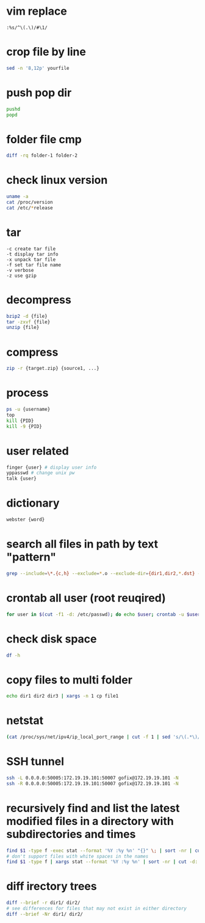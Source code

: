 # vim replace
```
:%s/^\(.\)/#\1/
```

# crop file by line
```bash
sed -n '8,12p' yourfile
```

# push pop dir
```bash
pushd
popd
```

# folder file cmp
```bash
diff -rq folder-1 folder-2
```

# check linux version
```bash
uname -a
cat /proc/version
cat /etc/*release
```

# tar
```
-c create tar file
-t display tar info
-x unpack tar file
-f set tar file name
-v verbose
-z use gzip
```

# decompress
```bash
bzip2 -d {file}
tar -zxvf {file}
unzip {file}
```

# compress
```bash
zip -r {target.zip} {source1, ...}
```

# process
```bash
ps -u {username}
top
kill {PID}
kill -9 {PID}
```

# user related
```bash
finger {user} # display user info
yppasswd # change unix pw
talk {user}
```

# dictionary
```bash
webster {word}
```

# search all files in path by text "pattern"
```bash
grep --include=\*.{c,h} --exclude=*.o --exclude-dir={dir1,dir2,*.dst} -rnw '/path/to/somewhere/' -e "pattern"
```

# crontab all user (root reuqired)
```bash
for user in $(cut -f1 -d: /etc/passwd); do echo $user; crontab -u $user -l; done
```

# check disk space
```bash
df -h
```

# copy files to multi folder
```bash
echo dir1 dir2 dir3 | xargs -n 1 cp file1
```

# netstat
```bash
(cat /proc/sys/net/ipv4/ip_local_port_range | cut -f 1 | sed 's/\(.*\)/\1     ***** BEGIN dynamic port *****/'; cat /proc/sys/net/ipv4/ip_local_port_range | cut -f 2 | sed 's/\(.*\)/\1     ***** END dynamic port *****/'; netstat -nap | grep "LISTEN " | sed 's/.*:\(\w.*\) .*:.*LISTEN\W*\(.*\)/\1     Listen by process \2/') | sort -n
```

# SSH tunnel
```bash
ssh -L 0.0.0.0:50005:172.19.19.101:50007 gofix@172.19.19.101 -N
ssh -R 0.0.0.0:50005:172.19.19.101:50007 gofix@172.19.19.101 -N
```

# recursively find and list the latest modified files in a directory with subdirectories and times
```bash
find $1 -type f -exec stat --format '%Y :%y %n' "{}" \; | sort -nr | cut -d: -f2- | head
# don't support files with white spaces in the names
find $1 -type f | xargs stat --format '%Y :%y %n' | sort -nr | cut -d: -f2- | head
```

# diff irectory trees
```bash
diff --brief -r dir1/ dir2/
# see differences for files that may not exist in either directory
diff --brief -Nr dir1/ dir2/
```
